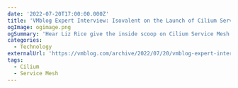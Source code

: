 ```yaml
---
date: '2022-07-20T17:00:00.000Z'
title: 'VMblog Expert Interview: Isovalent on the Launch of Cilium Service Mesh'
ogImage: ogimage.png
ogSummary: 'Hear Liz Rice give the inside scoop on Cilium Service Mesh'
categories:
  - Technology
externalUrl: 'https://vmblog.com/archive/2022/07/20/vmblog-expert-interview-isovalent-on-the-launch-of-cilium-service-mesh.aspx#.YtgbN-xByrN'
tags:
  - Cilium
  - Service Mesh
---
```

